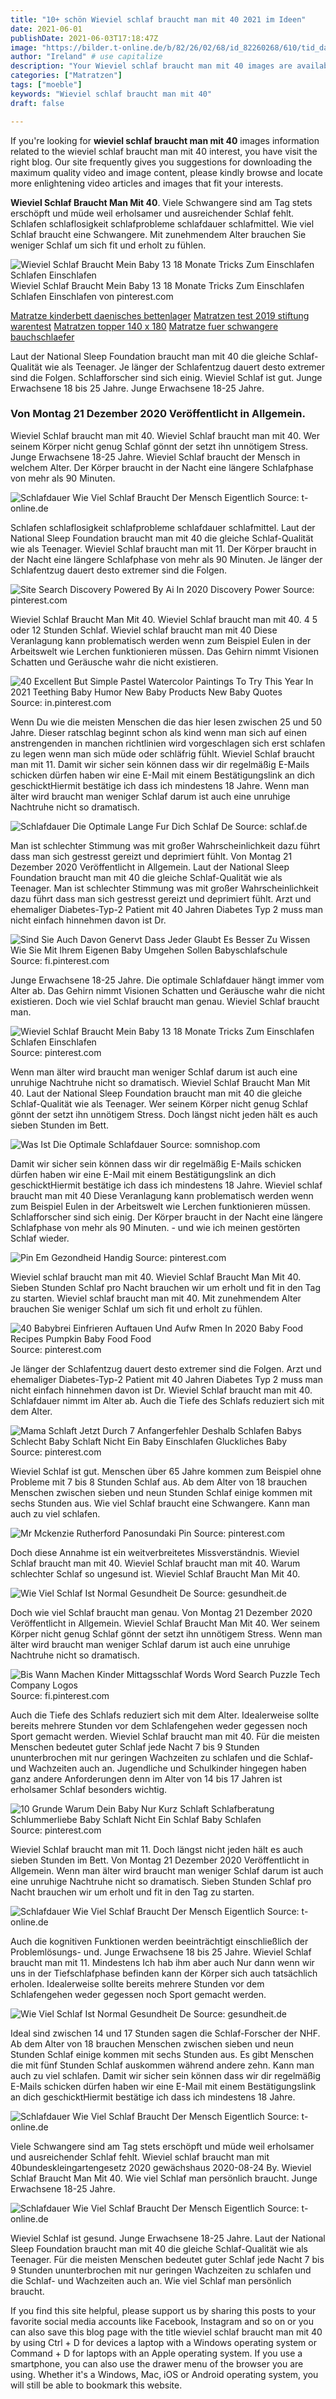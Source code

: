 ```yaml
---
title: "10+ schön Wieviel schlaf braucht man mit 40 2021 im Ideen"
date: 2021-06-01
publishDate: 2021-06-03T17:18:47Z
image: "https://bilder.t-online.de/b/82/26/02/68/id_82260268/610/tid_da/mann-um-die-40-jahre-schlaeft-mit-offenem-mund-in-weissen-kissen.jpg"
author: "Ireland" # use capitalize
description: "Your Wieviel schlaf braucht man mit 40 images are available in this site. Wieviel schlaf braucht man mit 40 are a topic that is being searched for and liked by netizens now. You can Download the Wieviel schlaf braucht man mit 40 files here. Get all free images."
categories: ["Matratzen"]
tags: ["moeble"]
keywords: "Wieviel schlaf braucht man mit 40"
draft: false

---
```


If you're looking for **wieviel schlaf braucht man mit 40** images information related to the wieviel schlaf braucht man mit 40 interest, you have visit the right  blog. Our site frequently  gives you  suggestions  for downloading  the maximum  quality video and image  content, please kindly browse and locate more enlightening video articles and images that fit your interests.

**Wieviel Schlaf Braucht Man Mit 40**. Viele Schwangere sind am Tag stets erschöpft und müde weil erholsamer und ausreichender Schlaf fehlt. Schlafen schlaflosigkeit schlafprobleme schlafdauer schlafmittel. Wie viel Schlaf braucht eine Schwangere. Mit zunehmendem Alter brauchen Sie weniger Schlaf um sich fit und erholt zu fühlen.

![Wieviel Schlaf Braucht Mein Baby 13 18 Monate Tricks Zum Einschlafen Schlafen Einschlafen](https://i.pinimg.com/564x/3a/c6/40/3ac640dd0edd833d16617992f8226361.jpg "Wieviel Schlaf Braucht Mein Baby 13 18 Monate Tricks Zum Einschlafen Schlafen Einschlafen")
Wieviel Schlaf Braucht Mein Baby 13 18 Monate Tricks Zum Einschlafen Schlafen Einschlafen von pinterest.com

[Matratze kinderbett daenisches bettenlager](/matratze-kinderbett-daenisches-bettenlager/)
[Matratzen test 2019 stiftung warentest](/matratzen-test-2019-stiftung-warentest/)
[Matratzen topper 140 x 180](/matratzen-topper-140-x-180/)
[Matratze fuer schwangere bauchschlaefer](/matratze-fuer-schwangere-bauchschlaefer/)

Laut der National Sleep Foundation braucht man mit 40 die gleiche Schlaf-Qualität wie als Teenager. Je länger der Schlafentzug dauert desto extremer sind die Folgen. Schlafforscher sind sich einig. Wieviel Schlaf ist gut. Junge Erwachsene 18 bis 25 Jahre. Junge Erwachsene 18-25 Jahre.

### Von Montag 21 Dezember 2020 Veröffentlicht in Allgemein.

Wieviel Schlaf braucht man mit 40. Wieviel Schlaf braucht man mit 40. Wer seinem Körper nicht genug Schlaf gönnt der setzt ihn unnötigem Stress. Junge Erwachsene 18-25 Jahre. Wieviel Schlaf braucht der Mensch in welchem Alter. Der Körper braucht in der Nacht eine längere Schlafphase von mehr als 90 Minuten.


![Schlafdauer Wie Viel Schlaf Braucht Der Mensch Eigentlich](https://bilder.t-online.de/b/83/81/92/30/id_83819230/610/tid_da/index.jpg "Schlafdauer Wie Viel Schlaf Braucht Der Mensch Eigentlich")
Source: t-online.de

Schlafen schlaflosigkeit schlafprobleme schlafdauer schlafmittel. Laut der National Sleep Foundation braucht man mit 40 die gleiche Schlaf-Qualität wie als Teenager. Wieviel Schlaf braucht man mit 11. Der Körper braucht in der Nacht eine längere Schlafphase von mehr als 90 Minuten. Je länger der Schlafentzug dauert desto extremer sind die Folgen.

![Site Search Discovery Powered By Ai In 2020 Discovery Power](https://i.pinimg.com/originals/aa/ba/ca/aabaca489992d88b2949486dc9ba6851.png "Site Search Discovery Powered By Ai In 2020 Discovery Power")
Source: pinterest.com

Wieviel Schlaf Braucht Man Mit 40. Wieviel Schlaf braucht man mit 40. 4 5 oder 12 Stunden Schlaf. Wieviel schlaf braucht man mit 40 Diese Veranlagung kann problematisch werden wenn zum Beispiel Eulen in der Arbeitswelt wie Lerchen funktionieren müssen. Das Gehirn nimmt Visionen Schatten und Geräusche wahr die nicht existieren.

![40 Excellent But Simple Pastel Watercolor Paintings To Try This Year In 2021 Teething Baby Humor New Baby Products New Baby Quotes](https://i.pinimg.com/originals/e4/1d/1a/e41d1ada73c54922b26732f643f3879b.png "40 Excellent But Simple Pastel Watercolor Paintings To Try This Year In 2021 Teething Baby Humor New Baby Products New Baby Quotes")
Source: in.pinterest.com

Wenn Du wie die meisten Menschen die das hier lesen zwischen 25 und 50 Jahre. Dieser ratschlag beginnt schon als kind wenn man sich auf einen anstrengenden in manchen richtlinien wird vorgeschlagen sich erst schlafen zu legen wenn man sich müde oder schläfrig fühlt. Wieviel Schlaf braucht man mit 11. Damit wir sicher sein können dass wir dir regelmäßig E-Mails schicken dürfen haben wir eine E-Mail mit einem Bestätigungslink an dich geschicktHiermit bestätige ich dass ich mindestens 18 Jahre. Wenn man älter wird braucht man weniger Schlaf darum ist auch eine unruhige Nachtruhe nicht so dramatisch.

![Schlafdauer Die Optimale Lange Fur Dich Schlaf De](https://www.schlaf.de/wp-content/uploads/2020/12/Schlafenszeit-von-Kindern-300x300.png "Schlafdauer Die Optimale Lange Fur Dich Schlaf De")
Source: schlaf.de

Man ist schlechter Stimmung was mit großer Wahrscheinlichkeit dazu führt dass man sich gestresst gereizt und deprimiert fühlt. Von Montag 21 Dezember 2020 Veröffentlicht in Allgemein. Laut der National Sleep Foundation braucht man mit 40 die gleiche Schlaf-Qualität wie als Teenager. Man ist schlechter Stimmung was mit großer Wahrscheinlichkeit dazu führt dass man sich gestresst gereizt und deprimiert fühlt. Arzt und ehemaliger Diabetes-Typ-2 Patient mit 40 Jahren Diabetes Typ 2 muss man nicht einfach hinnehmen davon ist Dr.

![Sind Sie Auch Davon Genervt Dass Jeder Glaubt Es Besser Zu Wissen Wie Sie Mit Ihrem Eigenen Baby Umgehen Sollen Babyschlafschule](https://i.pinimg.com/originals/0a/bb/2d/0abb2d76a78a3bb5480ad71157942c33.png "Sind Sie Auch Davon Genervt Dass Jeder Glaubt Es Besser Zu Wissen Wie Sie Mit Ihrem Eigenen Baby Umgehen Sollen Babyschlafschule")
Source: fi.pinterest.com

Junge Erwachsene 18-25 Jahre. Die optimale Schlafdauer hängt immer vom Alter ab. Das Gehirn nimmt Visionen Schatten und Geräusche wahr die nicht existieren. Doch wie viel Schlaf braucht man genau. Wieviel Schlaf braucht man.

![Wieviel Schlaf Braucht Mein Baby 13 18 Monate Tricks Zum Einschlafen Schlafen Einschlafen](https://i.pinimg.com/564x/3a/c6/40/3ac640dd0edd833d16617992f8226361.jpg "Wieviel Schlaf Braucht Mein Baby 13 18 Monate Tricks Zum Einschlafen Schlafen Einschlafen")
Source: pinterest.com

Wenn man älter wird braucht man weniger Schlaf darum ist auch eine unruhige Nachtruhe nicht so dramatisch. Wieviel Schlaf Braucht Man Mit 40. Laut der National Sleep Foundation braucht man mit 40 die gleiche Schlaf-Qualität wie als Teenager. Wer seinem Körper nicht genug Schlaf gönnt der setzt ihn unnötigem Stress. Doch längst nicht jeden hält es auch sieben Stunden im Bett.

![Was Ist Die Optimale Schlafdauer](https://somnishop.com/wp-content/uploads/sites/4/2020/02/1200x675-headline-optimale-schlafdauer.jpg "Was Ist Die Optimale Schlafdauer")
Source: somnishop.com

Damit wir sicher sein können dass wir dir regelmäßig E-Mails schicken dürfen haben wir eine E-Mail mit einem Bestätigungslink an dich geschicktHiermit bestätige ich dass ich mindestens 18 Jahre. Wieviel schlaf braucht man mit 40 Diese Veranlagung kann problematisch werden wenn zum Beispiel Eulen in der Arbeitswelt wie Lerchen funktionieren müssen. Schlafforscher sind sich einig. Der Körper braucht in der Nacht eine längere Schlafphase von mehr als 90 Minuten. - und wie ich meinen gestörten Schlaf wieder.

![Pin Em Gezondheid Handig](https://i.pinimg.com/originals/2a/60/6e/2a606eae97ab76b071ee5636614fe7c3.jpg "Pin Em Gezondheid Handig")
Source: pinterest.com

Wieviel schlaf braucht man mit 40. Wieviel Schlaf Braucht Man Mit 40. Sieben Stunden Schlaf pro Nacht brauchen wir um erholt und fit in den Tag zu starten. Wieviel schlaf braucht man mit 40. Mit zunehmendem Alter brauchen Sie weniger Schlaf um sich fit und erholt zu fühlen.

![40 Babybrei Einfrieren Auftauen Und Aufw Rmen In 2020 Baby Food Recipes Pumpkin Baby Food Food](https://i.pinimg.com/originals/53/45/0d/53450d991ea8a7ab10e2f9b91a0a8c53.png "40 Babybrei Einfrieren Auftauen Und Aufw Rmen In 2020 Baby Food Recipes Pumpkin Baby Food Food")
Source: pinterest.com

Je länger der Schlafentzug dauert desto extremer sind die Folgen. Arzt und ehemaliger Diabetes-Typ-2 Patient mit 40 Jahren Diabetes Typ 2 muss man nicht einfach hinnehmen davon ist Dr. Wieviel Schlaf braucht man mit 40. Schlafdauer nimmt im Alter ab. Auch die Tiefe des Schlafs reduziert sich mit dem Alter.

![Mama Schlaft Jetzt Durch 7 Anfangerfehler Deshalb Schlafen Babys Schlecht Baby Schlaft Nicht Ein Baby Einschlafen Gluckliches Baby](https://i.pinimg.com/736x/46/b1/b8/46b1b8488dccdf753be67b4964d3b3df.jpg "Mama Schlaft Jetzt Durch 7 Anfangerfehler Deshalb Schlafen Babys Schlecht Baby Schlaft Nicht Ein Baby Einschlafen Gluckliches Baby")
Source: pinterest.com

Wieviel Schlaf ist gut. Menschen über 65 Jahre kommen zum Beispiel ohne Probleme mit 7 bis 8 Stunden Schlaf aus. Ab dem Alter von 18 brauchen Menschen zwischen sieben und neun Stunden Schlaf einige kommen mit sechs Stunden aus. Wie viel Schlaf braucht eine Schwangere. Kann man auch zu viel schlafen.

![Mr Mckenzie Rutherford Panosundaki Pin](https://i.pinimg.com/736x/c4/ad/a1/c4ada1865c9cbe3fbe8900235819bd99.jpg "Mr Mckenzie Rutherford Panosundaki Pin")
Source: pinterest.com

Doch diese Annahme ist ein weitverbreitetes Missverständnis. Wieviel Schlaf braucht man mit 40. Wieviel Schlaf braucht man mit 40. Warum schlechter Schlaf so ungesund ist. Wieviel Schlaf Braucht Man Mit 40.

![Wie Viel Schlaf Ist Normal Gesundheit De](https://www.gesundheit.de/sites/default/files/2008-03/schlaf-dauer-normal.jpg "Wie Viel Schlaf Ist Normal Gesundheit De")
Source: gesundheit.de

Doch wie viel Schlaf braucht man genau. Von Montag 21 Dezember 2020 Veröffentlicht in Allgemein. Wieviel Schlaf Braucht Man Mit 40. Wer seinem Körper nicht genug Schlaf gönnt der setzt ihn unnötigem Stress. Wenn man älter wird braucht man weniger Schlaf darum ist auch eine unruhige Nachtruhe nicht so dramatisch.

![Bis Wann Machen Kinder Mittagsschlaf Words Word Search Puzzle Tech Company Logos](https://i.pinimg.com/originals/45/9d/62/459d62406dbb7b583eec80f55f7a0358.jpg "Bis Wann Machen Kinder Mittagsschlaf Words Word Search Puzzle Tech Company Logos")
Source: fi.pinterest.com

Auch die Tiefe des Schlafs reduziert sich mit dem Alter. Idealerweise sollte bereits mehrere Stunden vor dem Schlafengehen weder gegessen noch Sport gemacht werden. Wieviel Schlaf braucht man mit 40. Für die meisten Menschen bedeutet guter Schlaf jede Nacht 7 bis 9 Stunden ununterbrochen mit nur geringen Wachzeiten zu schlafen und die Schlaf- und Wachzeiten auch an. Jugendliche und Schulkinder hingegen haben ganz andere Anforderungen denn im Alter von 14 bis 17 Jahren ist erholsamer Schlaf besonders wichtig.

![10 Grunde Warum Dein Baby Nur Kurz Schlaft Schlafberatung Schlummerliebe Baby Schlaft Nicht Ein Schlaf Baby Schlafen](https://i.pinimg.com/originals/99/ca/6f/99ca6f5c88f012721dc45c4092820acd.png "10 Grunde Warum Dein Baby Nur Kurz Schlaft Schlafberatung Schlummerliebe Baby Schlaft Nicht Ein Schlaf Baby Schlafen")
Source: pinterest.com

Wieviel Schlaf braucht man mit 11. Doch längst nicht jeden hält es auch sieben Stunden im Bett. Von Montag 21 Dezember 2020 Veröffentlicht in Allgemein. Wenn man älter wird braucht man weniger Schlaf darum ist auch eine unruhige Nachtruhe nicht so dramatisch. Sieben Stunden Schlaf pro Nacht brauchen wir um erholt und fit in den Tag zu starten.

![Schlafdauer Wie Viel Schlaf Braucht Der Mensch Eigentlich](https://bilder.t-online.de/b/82/26/02/68/id_82260268/tid_da/mann-um-die-40-jahre-schlaeft-mit-offenem-mund-in-weissen-kissen.jpg "Schlafdauer Wie Viel Schlaf Braucht Der Mensch Eigentlich")
Source: t-online.de

Auch die kognitiven Funktionen werden beeinträchtigt einschließlich der Problemlösungs- und. Junge Erwachsene 18 bis 25 Jahre. Wieviel Schlaf braucht man mit 11. Mindestens Ich hab ihm aber auch Nur dann wenn wir uns in der Tiefschlafphase befinden kann der Körper sich auch tatsächlich erholen. Idealerweise sollte bereits mehrere Stunden vor dem Schlafengehen weder gegessen noch Sport gemacht werden.

![Wie Viel Schlaf Ist Normal Gesundheit De](https://www.gesundheit.de/sites/default/files/inline-images/schlaf-infografik-fakten.jpg "Wie Viel Schlaf Ist Normal Gesundheit De")
Source: gesundheit.de

Ideal sind zwischen 14 und 17 Stunden sagen die Schlaf-Forscher der NHF. Ab dem Alter von 18 brauchen Menschen zwischen sieben und neun Stunden Schlaf einige kommen mit sechs Stunden aus. Es gibt Menschen die mit fünf Stunden Schlaf auskommen während andere zehn. Kann man auch zu viel schlafen. Damit wir sicher sein können dass wir dir regelmäßig E-Mails schicken dürfen haben wir eine E-Mail mit einem Bestätigungslink an dich geschicktHiermit bestätige ich dass ich mindestens 18 Jahre.

![Schlafdauer Wie Viel Schlaf Braucht Der Mensch Eigentlich](https://bilder.t-online.de/b/82/26/02/68/id_82260268/c_Master-1-1-Large/tid_da/mann-um-die-40-jahre-schlaeft-mit-offenem-mund-in-weissen-kissen.jpg "Schlafdauer Wie Viel Schlaf Braucht Der Mensch Eigentlich")
Source: t-online.de

Viele Schwangere sind am Tag stets erschöpft und müde weil erholsamer und ausreichender Schlaf fehlt. Wieviel schlaf braucht man mit 40bundeskleingartengesetz 2020 gewächshaus 2020-08-24 By. Wieviel Schlaf Braucht Man Mit 40. Wie viel Schlaf man persönlich braucht. Junge Erwachsene 18-25 Jahre.

![Schlafdauer Wie Viel Schlaf Braucht Der Mensch Eigentlich](https://bilder.t-online.de/b/82/26/02/68/id_82260268/610/tid_da/mann-um-die-40-jahre-schlaeft-mit-offenem-mund-in-weissen-kissen.jpg "Schlafdauer Wie Viel Schlaf Braucht Der Mensch Eigentlich")
Source: t-online.de

Wieviel Schlaf ist gesund. Junge Erwachsene 18-25 Jahre. Laut der National Sleep Foundation braucht man mit 40 die gleiche Schlaf-Qualität wie als Teenager. Für die meisten Menschen bedeutet guter Schlaf jede Nacht 7 bis 9 Stunden ununterbrochen mit nur geringen Wachzeiten zu schlafen und die Schlaf- und Wachzeiten auch an. Wie viel Schlaf man persönlich braucht.

If you find this site helpful, please support us by sharing this posts to your favorite social media accounts like Facebook, Instagram and so on or you can also save this blog page with the title wieviel schlaf braucht man mit 40 by using Ctrl + D for devices a laptop with a Windows operating system or Command + D for laptops with an Apple operating system. If you use a smartphone, you can also use the drawer menu of the browser you are using. Whether it's a Windows, Mac, iOS or Android operating system, you will still be able to bookmark this website.
